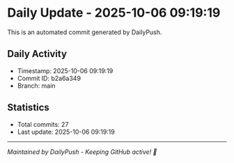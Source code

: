 # Daily Update - 2025-10-06 09:19:19

This is an automated commit generated by DailyPush.

## Daily Activity
- Timestamp: 2025-10-06 09:19:19
- Commit ID: b2a6a349
- Branch: main

## Statistics
- Total commits: 27
- Last update: 2025-10-06 09:19:19

---
*Maintained by DailyPush - Keeping GitHub active! 🚀*
